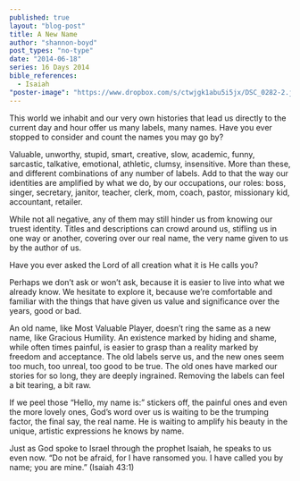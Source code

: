 ```yaml
---
published: true
layout: "blog-post"
title: A New Name
author: "shannon-boyd"
post_types: "no-type"
date: "2014-06-18"
series: 16 Days 2014
bible_references: 
  - Isaiah
"poster-image": "https://www.dropbox.com/s/ctwjgk1abu5i5jx/DSC_0282-2.jpg"
---
```


This world we inhabit and our very own histories that lead us directly to the current day and hour offer us many labels, many names.  Have you ever stopped to consider and count the names you may go by?  

Valuable, unworthy, stupid, smart, creative, slow, academic, funny, sarcastic, talkative, emotional, athletic, clumsy, insensitive.  More than these, and different combinations of any number of labels.  Add to that the way our identities are amplified by what we do, by our occupations, our roles:  boss, singer, secretary, janitor, teacher, clerk, mom, coach, pastor, missionary kid, accountant, retailer.  

While not all negative, any of them may still hinder us from knowing our truest identity.  Titles and descriptions can crowd around us, stifling us in one way or another, covering over our real name, the very name given to us by the author of us. 

Have you ever asked the Lord of all creation what it is He calls you?  

Perhaps we don’t ask or won’t ask, because it is easier to live into what we already know.  We hesitate to explore it, because we’re comfortable and familiar with the things that have given us value and significance over the years, good or bad.  

An old name, like Most Valuable Player, doesn’t ring the same as a new name, like Gracious Humility.  An existence marked by hiding and shame, while often times painful, is easier to grasp than a reality marked by freedom and acceptance.  The old labels serve us, and the new ones seem too much, too unreal, too good to be true.  The old ones have marked our stories for so long, they are deeply ingrained.  Removing the labels can feel a bit tearing, a bit raw.

If we peel those “Hello, my name is:” stickers off, the painful ones and even the more lovely ones, God’s word over us is waiting to be the trumping factor, the final say, the real name.  He is waiting to amplify his beauty in the unique, artistic expressions he knows by name.   

Just as God spoke to Israel through the prophet Isaiah, he speaks to us even now.  “Do not be afraid, for I have ransomed you.  I have called you by name; you are mine.”  (Isaiah 43:1)